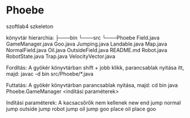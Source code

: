 # Phoebe
szoftlab4 szkeleton

könyvtár hierarchia:
├───bin
└───src
    └───Phoebe
            Field.java
            GameManager.java
            Goo.java
            Jumping.java
            Landable.java
            Map.java
            NormalField.java
            Oil.java
            OutsideField.java
            README.md
            Robot.java
            RobotState.java
            Trap.java
            VelocityVector.java

Fordítás:
A gyökér könyvtárban shift + jobb klikk, parancsablak nyitása itt, majd: javac -d bin src/Phoebe/*.java

Futtatás:
A gyökér könyvtárban parancsablak nyitása, majd:            cd bin
                                                            java Phoebe.GameManager <indítási paraméterek>

Indítási paraméterek:
A kacsacsőrők nem kellenek
                                                            new
                                                            end
                                                            jump normal
                                                            jump outside
                                                            jump robot
                                                            jump oil
                                                            jump goo
                                                            place oil
                                                            place goo

